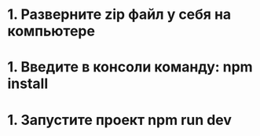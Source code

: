 # 1. Разверните zip файл у себя на компьютере
# 1. Введите в консоли команду: npm install
# 1. Запустите проект npm run dev
